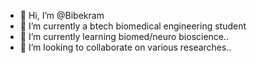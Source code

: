 - 👋 Hi, I’m @Bibekram
- 👀 I’m currently a btech biomedical engineering student 
- 🌱 I’m currently learning biomed/neuro bioscience..
- 💞️ I’m looking to collaborate on various researches..

<!---
Bibekram4113/Bibekram4113 is a ✨ special ✨ repository because its `README.md` (this file) appears on your GitHub profile.
You can click the Preview link to take a look at your changes.
--->
